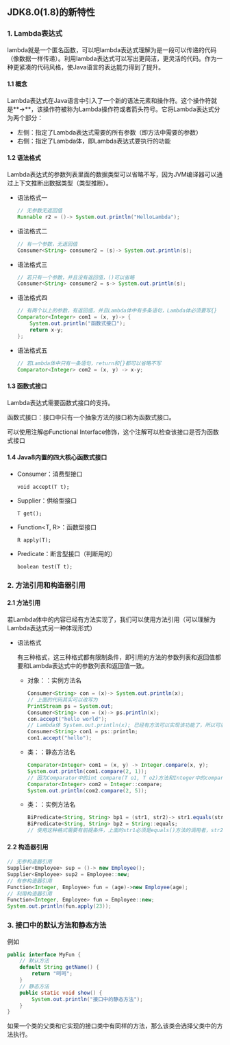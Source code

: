## JDK8.0(1.8)的新特性

### 1. Lambda表达式

lambda就是一个匿名函数，可以吧lambda表达式理解为是一段可以传递的代码（像数据一样传递）。利用lambda表达式可以写出更简洁，更灵活的代码。作为一种更紧凑的代码风格，使Java语言的表达能力得到了提升。

#### 1.1 概念

Lambda表达式在Java语言中引入了一个新的语法元素和操作符。这个操作符就是**->**，该操作符被称为Lambda操作符或者箭头符号。它将Lambda表达式分为两个部分：

- 左侧：指定了Lambda表达式需要的所有参数（即方法中需要的参数）
- 右侧：指定了Lambda体，即Lambda表达式要执行的功能

#### 1.2 语法格式

Lambda表达式的参数列表里面的数据类型可以省略不写，因为JVM编译器可以通过上下文推断出数据类型（类型推断）。

- 语法格式一

  ```java
  // 无参数无返回值
  Runnable r2 = ()-> System.out.println("HelloLambda");
  ```

- 语法格式二

  ```java
  // 有一个参数，无返回值
  Consumer<String> consumer2 = (s)-> System.out.println(s);
  ```

- 语法格式三

  ```java
  // 若只有一个参数，并且没有返回值，()可以省略
  Consumer<String> consumer2 = s-> System.out.println(s);
  ```

- 语法格式四

  ```java
  // 有两个以上的参数，有返回值，并且Lambda体中有多条语句，Lambda体必须要写{}
  Comparator<Integer> com1 = (x, y)-> {
      System.out.println("函数式接口");
      return x-y;
  };
  ```

- 语法格式五

  ```java
  // 若Lambda体中只有一条语句，return和{}都可以省略不写
  Comparator<Integer> com2 = (x, y) -> x-y;
  ```

#### 1.3 函数式接口

Lambda表达式需要函数式接口的支持。

函数式接口：接口中只有一个抽象方法的接口称为函数式接口。

可以使用注解@Functional Interface修饰，这个注解可以检查该接口是否为函数式接口

#### 1.4 Java8内置的四大核心函数式接口

- Consumer<T>：消费型接口

  `void accept(T t);`

- Supplier<T>：供给型接口

  `T get();`

- Function<T, R>：函数型接口

  `R apply(T);`

- Predicate<T>：断言型接口（判断用的）

  `boolean test(T t);`

### 2. 方法引用和构造器引用

#### 2.1 方法引用

若Lambda体中的内容已经有方法实现了，我们可以使用方法引用（可以理解为Lambda表达式另一种体现形式）

- 语法格式

  有三种格式，这三种格式都有限制条件，即引用的方法的参数列表和返回值都要和Lambda表达式中的参数列表和返回值一致。

  - 对象：：实例方法名

    ```java
    Consumer<String> con = (x)-> System.out.println(x);
    // 上面的代码其实可以改写为
    PrintStream ps = System.out;
    Consumer<String> con = (x)-> ps.println(x);
    con.accept("hello world");
    // Lambda体 System.out.println(x); 已经有方法可以实现该功能了，所以可以利用方法引用
    Consumer<String> con1 = ps::println;
    con1.accept("hello");
    ```

  - 类：：静态方法名

    ```java
    Comparator<Integer> com1 = (x, y) -> Integer.compare(x, y);
    System.out.println(com1.compare(2, 1));
    // 因为Comparator中的int compare(T o1, T o2)方法和Integer中的compare方法的返回值和参数列表相同，所以可以使用方法引用
    Comparator<Integer> com2 = Integer::compare;
    System.out.println(com2.compare(2, 5));
    ```

  - 类：：实例方法名

    ```java
    BiPredicate<String, String> bp1 = (str1, str2)-> str1.equals(str2);
    BiPredicate<String, String> bp2 = String::equals;
    // 使用这种格式需要有前提条件，上面的str1必须是equals()方法的调用者，str2必须作为参数传入这个方法中
    ```

#### 2.2 构造器引用

  ```java
  // 无参构造器引用
  Supplier<Employee> sup = ()-> new Employee();
  Supplier<Employee> sup2 = Employee::new;
  // 有参构造器引用
  Function<Integer, Employee> fun = (age)->new Employee(age);
  // 利用构造器引用
  Function<Integer, Employee> fun = Employee::new;
  System.out.println(fun.apply(23));
  ```

### 3. 接口中的默认方法和静态方法

例如

```java
public interface MyFun {
	// 默认方法
	default String getName() {
		return "呵呵";
	}
	// 静态方法
	public static void show() {
		System.out.println("接口中的静态方法");
	}
}
```

如果一个类的父类和它实现的接口类中有同样的方法，那么该类会选择父类中的方法执行。









































